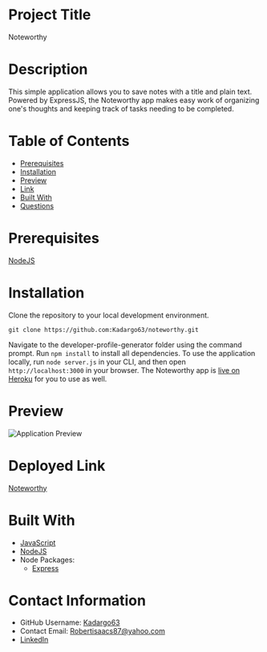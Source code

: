 
  # Project Title
  Noteworthy

  # Description
  This simple application allows you to save notes with a title and plain text. Powered by ExpressJS, the Noteworthy app makes easy work of organizing one's thoughts and keeping track of tasks needing to be completed.

  # Table of Contents 
  * [Prerequisites](#-Prerequisites)
  * [Installation](#-Installation)
  * [Preview](#-Preview)
  * [Link](#-Deployed-Link)
  * [Built With](#Built-With)
  * [Questions](#-Contact-Information)
      
  # Prerequisites
  [NodeJS](https://nodejs.org/)

  # Installation
  Clone the repository to your local development environment.
  ```
  git clone https://github.com:Kadargo63/noteworthy.git
  ```
  Navigate to the developer-profile-generator folder using the command prompt. 
  Run `npm install` to install all dependencies. To use the application locally, run `node server.js` in your CLI, and then open `http://localhost:3000` in your browser. The Noteworthy app is [live on Heroku](https://pure-headland-33466.herokuapp.com/) for you to use as well.
  
  # Preview
  ![Application Preview](Noteworthy.gif)

  # Deployed Link
  [Noteworthy](https://pure-headland-33466.herokuapp.com/)

  # Built With
  * [JavaScript](https://developer.mozilla.org/en-US/docs/Web/JavaScript)
  * [NodeJS](https://nodejs.org/)
  * Node Packages:
    * [Express](https://www.npmjs.com/package/express)
  
  # Contact Information 
  * GitHub Username: [Kadargo63](https://github.com/kadargo63)
  * Contact Email: Robertisaacs87@yahoo.com
  * [LinkedIn](https://www.linkedin.com/in/robert-isaacs-165747106/)
  
  